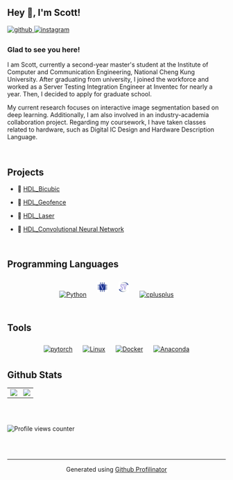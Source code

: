 ## Hey 👋, I'm Scott!  
  

<a href="https://github.com/che1007" target="_blank">
<img src=https://img.shields.io/badge/github-%2324292e.svg?&style=for-the-badge&logo=github&logoColor=white alt=github style="margin-bottom: 5px;" />
</a>
<a href="https://instagram.com/scott_che" target="_blank">
<img src=https://img.shields.io/badge/instagram-%23000000.svg?&style=for-the-badge&logo=instagram&logoColor=white alt=instagram style="margin-bottom: 5px;" />
</a>  
  



### Glad to see you here!  
I am Scott, currently a second-year master's student at the Institute of Computer and Communication Engineering, National Cheng Kung University. After graduating from university, I joined the workforce and worked as a Server Testing Integration Engineer at Inventec for nearly a year. Then, I decided to apply for graduate school.

My current research focuses on interactive image segmentation based on deep learning. Additionally, I am also involved in an industry-academia collaboration project. Regarding my coursework, I have taken classes related to hardware, such as Digital IC Design and Hardware Description Language.  
  

<br/>  


## Projects

- 🌱 [HDL_Bicubic](https://github.com/che1007/HDL_Bicubic-Resize-Engine)  
  

- 🌱 [HDL_Geofence](https://github.com/che1007/HDL_Geofence)  
  

- 🌱 [HDL_Laser](https://github.com/che1007/HDL_Geofence) 
  

- 🌱 [HDL_Convolutional Neural Network](https://github.com/che1007/HDL_Convolutional-Neural-Network)





</td></tr></table>  

<br/>  


## Programming Languages  
<div align="center">  
<a href="https://www.python.org/" target="_blank"><img style="margin: 10px" src="https://profilinator.rishav.dev/skills-assets/python-original.svg" alt="Python" height="25" /></a>
<a href="https://www.chipverify.com/tutorials/verilog/" target="_blank"><img style="margin: 10px" src="https://raw.githubusercontent.com/che1007/che1007/main/icon/verilog-svgrepo-com.svg" alt="Verilog" height="25" /></a>
<a href="https://www.chipverify.com/tutorials/systemverilog/" target="_blank"><img style="margin: 10px" src="https://raw.githubusercontent.com/che1007/che1007/main/icon/systemverilog-svgrepo-com.svg" alt="SystemVerilog" height="25" /></a>
<a href="https://www.cplusplus.com/" target="_blank"><img style="margin: 10px" src="https://profilinator.rishav.dev/skills-assets/cplusplus-original.svg" alt="cplusplus" height="25" /></a>
</div>  

<br/>  

## Tools
<div align="center">
<a href="https://pytorch.org/" target="_blank"><img style="margin: 10px" src="https://profilinator.rishav.dev/skills-assets/pytorch-icon.svg" alt="pytorch" height="25" /></a>
<a href="https://www.linux.org/" target="_blank"><img style="margin: 10px" src="https://profilinator.rishav.dev/skills-assets/linux-original.svg" alt="Linux" height="25" /></a>
<a href="https://www.docker.com/" target="_blank"><img style="margin: 10px" src="https://profilinator.rishav.dev/skills-assets/docker-original-wordmark.svg" alt="Docker" height="25" /></a>
<a href="https://www.anaconda.com/" target="_blank"><img style="margin: 10px" src="https://cdn.jsdelivr.net/gh/devicons/devicon@latest/icons/anaconda/anaconda-original.svg" alt="Anaconda" height="25" /></a>
</div>

## Github Stats  
<table><tr><td valign="top" width="50%">

<img src="https://github-readme-stats.vercel.app/api?username=che1007&show_icons=true&count_private=true&hide_border=true" align="left" style="width: 100%" />

</td><td valign="top" width="50%">

<img src="https://github-readme-stats.vercel.app/api/top-langs/?username=che1007&hide_border=true&layout=compact" align="left" style="width: 100%" />

</td></tr></table>  

<br/>  

  

<br/>  

![Profile views counter](https://komarev.com/ghpvc/?username=che1007&&style=flat-square)  
  

<br/>  


<br />

----
<div align="center">Generated using <a href="https://profilinator.rishav.dev/" target="_blank">Github Profilinator</a></div>
